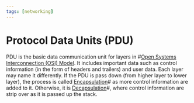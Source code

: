 ```yaml
---
tags: [networking]
---
```


# Protocol Data Units (PDU)

PDU is the basic data communication unit for layers in
#[Open Systems Interconnection (OSI) Model](202206131632.md). It includes
important data such as control information (in the form of headers and trailers)
and user data. Each layer may name it differently. If the PDU is pass down (from
higher layer to lower layer), the process is called
[Encapsulation](202210012046.md)# as more control information are added to it.
Otherwise, it is [Decapsulation](202210012048.md)#, where control information
are strip over as it is passed up the stack.
